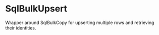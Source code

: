 SqlBulkUpsert
=============

Wrapper around SqlBulkCopy for upserting multiple rows and retrieving their identities.
